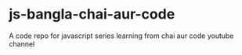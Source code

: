 # js-bangla-chai-aur-code
A code repo for javascript series learning from chai aur code youtube channel

